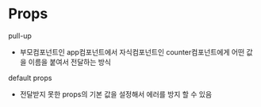 # Props

pull-up 

- 부모컴포넌트인 app컴포넌트에서 자식컴포넌트인 counter컴포넌트에게 어떤 값을 이름을 붙여서 전달하는 방식

default props

- 전달받지 못한 props의 기본 값을 설정해서 에러를 방지 할 수 있음